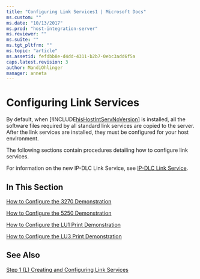 ```yaml
---
title: "Configuring Link Services1 | Microsoft Docs"
ms.custom: ""
ms.date: "10/13/2017"
ms.prod: "host-integration-server"
ms.reviewer: ""
ms.suite: ""
ms.tgt_pltfrm: ""
ms.topic: "article"
ms.assetid: fefdbb8e-d4dd-4311-b2b7-0ebc3add6f5a
caps.latest.revision: 3
author: MandiOhlinger
manager: anneta
---
```

# Configuring Link Services
By default, when [!INCLUDE[hisHostIntServNoVersion](../core/includes/hishostintservnoversion-md.md)] is installed, all the software files required by all standard link services are copied to the server. After the link services are installed, they must be configured for your host environment.  
  
 The following sections contain procedures detailing how to configure link services.  
  
 For information on the new IP-DLC Link Service, see [IP-DLC Link Service](../Topic/IP-DLC%20Link%20Service1.md).  
  
## In This Section  
 [How to Configure the 3270 Demonstration](../core/how-to-configure-the-3270-demonstration.md)  
  
 [How to Configure the 5250 Demonstration](../core/how-to-configure-the-5250-demonstration.md)  
  
 [How to Configure the LU1 Print Demonstration](../core/how-to-configure-the-lu1-print-demonstration.md)  
  
 [How to Configure the LU3 Print Demonstration](../core/how-to-configure-the-lu3-print-demonstration.md)  
  
## See Also  
 [Step 1 (L) Creating and Configuring Link Services](../core/step-1-l-creating-and-configuring-link-services.md)